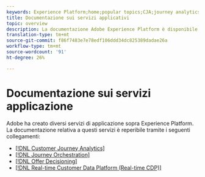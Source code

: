 ```yaml
---
keywords: Experience Platform;home;popular topics;CJA;journey analytics;customer journey analytics;campaign orchestration;orchestration;customer journey;journey;journey orchestration;capability;workflow
title: Documentazione sui servizi applicativi
topic: overview
description: La documentazione Adobe Experience Platform è disponibile in diversi formati, tra cui panoramiche, esercitazioni e guide per l'interfaccia utente e l'API. Di seguito viene fornita una breve descrizione dei tipi di documentazione più comuni disponibili per  servizi di Experience Platform.
translation-type: tm+mt
source-git-commit: f86f7483e7e78edf106ddd34dc825389dadae26a
workflow-type: tm+mt
source-wordcount: '91'
ht-degree: 26%

---
```



# Documentazione sui servizi applicazione

 Adobe ha creato diversi servizi di applicazione sopra  Experience Platform. La documentazione relativa a questi servizi è reperibile tramite i seguenti collegamenti:

* [[!DNL Customer Journey Analytics]](https://docs.adobe.com/content/help/it-IT/analytics-platform/using/cja-landing.html)
* [[!DNL Journey Orchestration]](https://docs.adobe.com/content/help/it-IT/journeys/using/journey-orchestration-home.html)
* [[!DNL Offer Decisioning]](https://docs.adobe.com/content/help/it-IT/offer-decisioning/using/offer-decisioning-home.translate.html)
* [[!DNL Real-time Customer Data Platform (Real-time CDP)]](../rtcdp/overview.md)